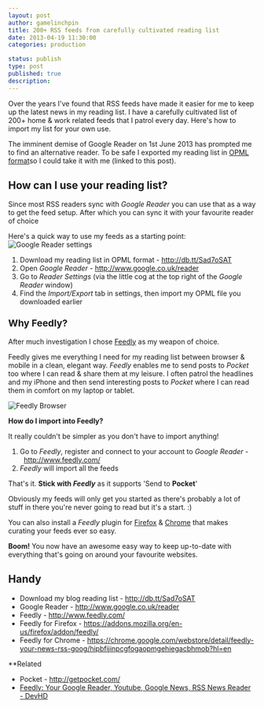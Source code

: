 ```yaml
---
layout: post
author: gamelinchpin
title: 200+ RSS feeds from carefully cultivated reading list
date: 2013-04-19 11:30:00
categories: production

status: publish
type: post
published: true
description:
---
```

<div>

Over the years I've found that RSS feeds have made it easier for me to
keep up the latest news in my reading list. I have a carefully
cultivated list of 200+ home & work related feeds that I patrol every
day. Here's how to import my list for your own use.

</div>



<div>

The imminent demise of Google Reader on 1st June 2013 has prompted me to
find an alternative reader. To be safe I exported my reading list in
[OPML format](http://en.wikipedia.org/wiki/OPML)so I could take it with me (linked to this post).

</div>

How can I use your reading list?
--------------------------------

Since most RSS readers sync with *Google Reader* you can use that as a
way to get the feed setup. After which you can sync it with your
favourite reader of choice

Here's a quick way to use my feeds as a starting point:
 ![Google Reader
settings](/assets/Screenshot_18_04_2013_14_09-300x207.png)

1.  Download my reading list in OPML format - <http://db.tt/Sad7oSAT>
2.  Open *Google Reader* - <http://www.google.co.uk/reader>
3.  Go to *Reader Settings* (via the little cog at the top right of the
    *Google Reader* window)
4.  Find the *Import/Export* tab in settings, then import my OPML file
    you downloaded earlier

<div style="clear: both;">

</div>

### <span style="font-size: 1.17em;">Why Feedly?</span>

<div>

<div>

After much investigation I chose [Feedly](http://www.feedly.com/) as my weapon of choice.

</div>

Feedly gives me everything I need for my reading list between browser &
mobile in a clean, elegant way. *Feedly* enables me to send posts to
*Pocket* too where I can read & share them at my leisure. I often patrol
the headlines and my iPhone and then send interesting posts to *Pocket*
where I can read them in comfort on my laptop or tablet.

</div>

<div>

![Feedly Browser](/assets/Screenshot_18_04_2013_14_12-1024x651.png)

</div>



<div>

**How do I import into Feedly?**

</div>

<div>

It really couldn't be simpler as you don't have to import anything!

</div>

<div>

1.  Go to *Feedly*, register and connect to your account to *Google
    Reader* -  <http://www.feedly.com/>
2.  *Feedly* will import all the feeds

</div>



<div>

That's it. **Stick with *Feedly*** as it supports 'Send to **Pocket**'

</div>



<div>

Obviously my feeds will only get you started as there's probably a lot
of stuff in there you're never going to read but it's a start. :)

</div>



<div>

You can also install a *Feedly* plugin for
[Firefox](https://addons.mozilla.org/en-us/firefox/addon/feedly/) &
[Chrome](https://chrome.google.com/webstore/detail/feedly-your-news-rss-goog/hipbfijinpcgfogaopmgehiegacbhmob?hl=en) that makes curating your feeds ever so easy.

</div>



<div>

**Boom!** You now have an awesome easy way to keep up-to-date with
everything that's going on around your favourite websites.

</div>

Handy
-----------

<div>

-   Download my blog reading list - <http://db.tt/Sad7oSAT>
-   Google Reader - <http://www.google.co.uk/reader>
-   Feedly - <http://www.feedly.com/>
-   Feedly for
    Firefox - <https://addons.mozilla.org/en-us/firefox/addon/feedly/>
-   Feedly for
    Chrome - <https://chrome.google.com/webstore/detail/feedly-your-news-rss-goog/hipbfijinpcgfogaopmgehiegacbhmob?hl=en>

**Related

-   Pocket - <http://getpocket.com/>
-   [Feedly: Your Google Reader, Youtube, Google News, RSS News Reader -
    DevHD](https://itunes.apple.com/gb/app/feedly-your-google-reader/id396069556?mt=8&uo=4)

</div>

 
